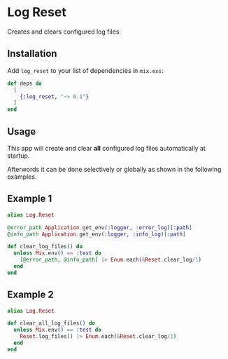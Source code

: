 # Log Reset

Creates and clears configured log files.

## Installation

Add `log_reset` to your list of dependencies in `mix.exs`:

```elixir
def deps do
  [
    {:log_reset, "~> 0.1"}
  ]
end
```

## Usage

This app will create and clear __all__ configured log files automatically at startup.

Afterwords it can be done selectively or globally as shown in the following examples.

## Example 1

```elixir
alias Log.Reset

@error_path Application.get_env(:logger, :error_log)[:path]
@info_path Application.get_env(:logger, :info_log)[:path]

def clear_log_files() do
  unless Mix.env() == :test do
    [@error_path, @info_path] |> Enum.each(&Reset.clear_log/1)
  end
end
```

## Example 2

```elixir
alias Log.Reset

def clear_all_log_files() do
  unless Mix.env() == :test do
    Reset.log_files() |> Enum.each(&Reset.clear_log/1)
  end
end
```



